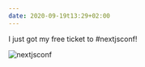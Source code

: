 ```yaml
---
date: 2020-09-19t13:29+02:00
---
```


I just got my free ticket to #nextjsconf!

![nextjsconf](./ticket.png)
